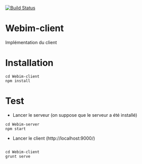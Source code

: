 [![Build Status](https://travis-ci.org/Planexo/Webim-client.svg?branch=master)](https://travis-ci.org/Planexo/Webim-client)

# Webim-client
Implémentation du client

# Installation 

```
cd Webim-client
npm install

```

# Test 

- Lancer le serveur (on suppose que le serveur a été installé)

```
cd Webim-server
npm start 
```

- Lancer le client (http://localhost:9000/)

```

cd Webim-client
grunt serve

```
